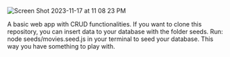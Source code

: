 
![Screen Shot 2023-11-17 at 11 08 23 PM](https://github.com/JonathanRaposo/Cinema-App/assets/67019470/70de6668-32c2-49c8-9682-014e48398384)

A basic web app with CRUD functionalities. If you want to clone this repository, you can insert data to your database with the folder seeds. Run: node seeds/movies.seed.js in your terminal to seed your database. This way you have something to play with.
